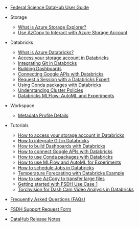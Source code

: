 - [Federal Science DataHub User Guide](/UserGuide/User-Guide.md)

- Storage
  - [What is Azure Storage Explorer?](/UserGuide/Storage/Datahub-AzureStorage.md)
  - [Use AzCopy to Interact with Azure Storage Account](/UserGuide/Storage/Use-AzCopy.md)

- Databricks
  - [What is Azure Databricks?](/UserGuide/Databricks/Databricks.md)
  - [Access your storage account in Databricks](/UserGuide/Databricks/Access-your-storage-account-in-Databricks.md)
  - [Integrating Git in Databricks](/UserGuide/Databricks/Git-Integration.md)
  - [Building Dashboards](/UserGuide/Databricks/Dashboarding.md)
  - [Connecting Google APIs with Databricks](/UserGuide/Databricks/Connecting-Google-API.md)
  - [Request a Session with a Databricks Expert](/UserGuide/Databricks/Request-databricks-session.md)
  - [Using Conda packages with Databricks](/UserGuide/Databricks/Conda-Packages.md)
  - [Understanding Cluster Policies](/UserGuide/Databricks/Cluster-Policies.md)
  - [Databricks MLFlow: AutoML and Experiments](/UserGuide/Databricks/Experiments-Automl.md)

- Workspace
  - [Metadata Profile Details](/UserGuide/Workspace/Workspace-Profile-Metadata.md)

- Tutorials
  - [How to access your storage account in Databricks](/UserGuide/Databricks/Access-your-storage-account-in-Databricks.md)
  - [How to integrate Git in Databricks](/UserGuide/Databricks/Git-Integration.md)
  - [How to build Dashboards with Databricks](/UserGuide/Databricks/Dashboarding.md)
  - [How to connect Google APIs with Databricks](/UserGuide/Databricks/Connecting-Google-API.md)
  - [How to use Conda packages with Databricks](/UserGuide/Databricks/Conda-Packages.md)  
  - [How to use MLFlow and AutoML for Experiments](/UserGuide/Databricks/Experiments-Automl.md)
  - [How to schedule Jobs in Databricks](/UserGuide/Databricks/Workflows.md)
  - [Temperature Forecasting with Databricks Example](/UserGuide/Tutorials/Temperature-Forecasting.md)
  - [How to use AzCopy to transfer large files](/UserGuide/Databricks/AzCopy.md)
  - [Getting started with FSDH Use Case 1](/UserGuide/Tutorials/UseCase1.md)
  - [Torchvision for Dash Cam Video Analysis in Databricks](/UserGuide/Tutorials/Torchvision.md)

- [Frequently Asked Questions (FAQs)](/UserGuide/FSDH-FAQs.md)

- [FSDH Support Request Form](/UserGuide/FSDH-Support-Request-Form.md)

- [DataHub Release Notes](/UserGuide/Release-Notes.md)
